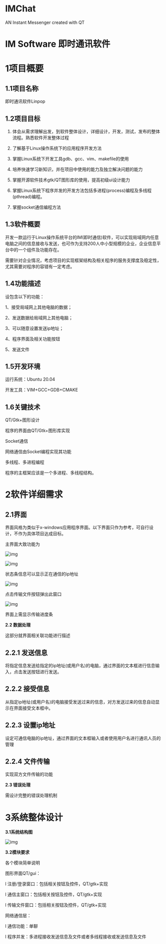 # IMChat
AN Instant Messenger created with QT

# IM Software 即时通讯软件

# 1项目概要

## 1.1项目名称

即时通讯软件Linpop

## 1.2项目目标

1. 体会从需求理解出发，到软件整体设计，详细设计，开发，测试，发布的整体流程。熟悉软件开发整体过程

2. 了解基于Linux操作系统下的应用程序开发方法

3. 掌握Linux系统下开发工具gdb、gcc、vim、makefile的使用

4. 培养快速学习新知识，并在项目中使用的能力及独立解决问题的能力

5. 掌握开源软件技术gtk/QT图形库的使用，提高初级ui设计能力

6. 掌握Linux系统下程序并发的开发方法包括多进程(process)编程及多线程(pthread)编程。

7. 掌握socket通信编程方法

## 1.3软件概要

开发一款运行于Linux操作系统平台的IM(即时通信)软件，可以实现局域网内任意电脑之间的信息接收与发送，也可作为支持200人中小型规模的企业，企业信息平台中的一个组件及功能存在。

 需要针对企业情况，考虑项目的实现框架结构及相关程序的服务支撑度及稳定性，尤其需要对程序的容错有一定考虑。

## 1.4功能描述

设包含以下的功能：

1、接受局域网上其他电脑的数据；

2、发送数据给局域网上其他电脑；

3、可以随意设置发送ip地址；

4、程序界面及相关功能按钮

5、发送文件



## 1.5开发环境

运行系统：Ubuntu 20.04 

开发工具：VIM+GCC+GDB+CMAKE

## 1.6关键技术

QT/Gtk+图形设计

  程序的界面由QT/Gtk+图形库实现

Socket通信

  网络通信由Socket编程实现其功能

多线程、多进程编程

  程序的主框架应该是一个多进程、多线程结构。





# 2软件详细需求

## 2.1界面

   界面风格为类似于x-windows应用程序界面。以下界面只作为参考，可自行设计，不作为具体项目达成目标。

主界面大致功能为

![img](https://typora-1308640872.cos-website.ap-beijing.myqcloud.com/img/wps1.jpg) 

![img](https://typora-1308640872.cos-website.ap-beijing.myqcloud.com/img/wps2.jpg) 

状态条信息可以显示正在通信的ip地址

![img](https://typora-1308640872.cos-website.ap-beijing.myqcloud.com/img/wps3.jpg) 

 

点击传输文件按钮弹出此窗口

![img](https://typora-1308640872.cos-website.ap-beijing.myqcloud.com/img/wps4.jpg) 

界面上需显示传输进度条

 

**2.2 数据处理**

   这部分就界面相关联功能进行描述

## 2.2.1 发送信息

   将指定信息发送给指定的ip地址(或用户名)的电脑，通过界面的文本框进行信息输入，点击发送按钮进行发送。

## 2.2.2 接受信息

   从指定ip地址(或用户名)的电脑接受发送过来的信息，对方发送过来的信息自动显示在界面接受文本框中。

## 2.2.3 设置ip地址

   设定可通信电脑的ip地址，通过界面的文本框输入或者使用用户名进行通讯人员的管理

## 2.2.4 文件传输

   实现双方文件传输的功能

**2.3 错误处理**

   需设计完整的错误处理机制

# 3系统整体设计

**3.1系统结构图**

![img](https://typora-1308640872.cos-website.ap-beijing.myqcloud.com/img/wps5.jpg) 

 

**3.2模块要求**

各个模块简单说明

图形界面QT/gui：

l 注册/登录窗口：包括相关按钮及控件，QT/gtk+实现

l 通信主窗口：包括相关按钮及控件，QT/gtk+实现

l 传输文件窗口：包括相关按钮及控件，QT/gtk+实现

网络通信层：

l 通信功能：单聊

l 程序并发：多进程接收发送信息及文件或者多线程接收或发送信息及文件

 

 
